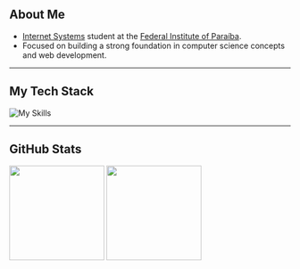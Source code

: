 ## About Me
- [Internet Systems](https://estudante.ifpb.edu.br/cursos/39/) student at the [Federal Institute of Paraíba](https://www.ifpb.edu.br/joaopessoa).
- Focused on building a strong foundation in computer science concepts and web development.

---

## My Tech Stack

![My Skills](https://skillicons.dev/icons?i=python,java,ts,golang,django,)

---

## GitHub Stats

<div>
  <img height=170 src="https://github-readme-stats.vercel.app/api?username=DaviAlencar2&show_icons=true&theme=dark"/>
  <img height=170 src="https://github-readme-stats.vercel.app/api/top-langs/?username=DaviAlencar2&layout=compact&theme=dark&v=4"/>
</div>
